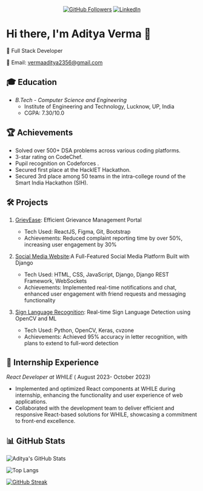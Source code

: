 <p align="center">
  <a href="https://github.com/Aditya210703" ><img src="https://img.shields.io/github/followers/Aditya210703?style=social" alt="GitHub Followers"></a>
  <a href="https://www.linkedin.com/in/aditya-verma-598787214/"><img src="https://img.shields.io/badge/LinkedIn-Aditya Verma-blue" alt="LinkedIn"></a>
</p>

# Hi there, I'm Aditya Verma 👋

🚀 Full Stack Developer 

📧 Email: vermaaditya2356@gmail.com

## 🎓 Education
- *B.Tech - Computer Science and Engineering*
  - Institute of Engineering and Technology, Lucknow, UP, India
  - CGPA: 7.30/10.0

## 🏆 Achievements
- Solved over 500+ DSA problems across various coding platforms.
- 3-star rating on CodeChef.
- Pupil recognition on Codeforces .
- Secured first place at the HackIET Hackathon.
- Secured 3rd place among 50 teams in the intra-college round of the Smart India Hackathon (SIH).

## 🛠 Projects
1. [GrievEase](https://github.com/karangangwar341/GrievEase): Efficient Grievance Management Portal
   - Tech Used: ReactJS, Figma, Git, Bootstrap
   - Achievements: Reduced complaint reporting time by over 50%, increasing user engagement by 30%

2.  [Social Media Website](https://github.com/Aditya210703/Django-Social-media-site):A Full-Featured Social Media Platform Built with Django
    - Tech Used: HTML, CSS, JavaScript, Django, Django REST Framework, WebSockets
    - Achievements: Implemented real-time notifications and chat, enhanced user engagement with friend requests and messaging functionality

3. [Sign Language Recognition](https://github.com/Aditya210703/Sign-Language-Recognition-System): Real-time Sign Language Detection using OpenCV and ML
   - Tech Used: Python, OpenCV, Keras, cvzone
   - Achievements: Achieved 95% accuracy in letter recognition, with plans to extend to full-word detection


## 💼 Internship Experience
  
*React Developer at WHILE* ( August 2023- October 2023)
- Implemented and optimized React components at WHILE during internship, enhancing the functionality and user experience of web applications.
- Collaborated with the development team to deliver efficient and responsive React-based solutions for WHILE, showcasing a commitment to front-end excellence.


## 📊 GitHub Stats
![Aditya's GitHub Stats](https://github-readme-stats.vercel.app/api?username=Aditya210703&show_icons=true&hide_border=true&count_private=true&hide=prs,issues&theme=dark)

![Top Langs](https://github-readme-stats.vercel.app/api/top-langs/?username=Aditya210703&layout=compact&hide_border=true&theme=dark)

<!-- Dynamic Elements (These won't be dynamic in the README but you can check them by clicking on the link) -->
[![GitHub Streak](https://github-readme-streak-stats.herokuapp.com/?user=Aditya210703&hide_border=true&theme=dark)](https://github.com/DenverCoder1/github-readme-streak-stats)

<!-- Add more dynamic elements as needed -->
